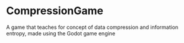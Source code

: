 # CompressionGame
A game that teaches for concept of data compression and information entropy, made using the Godot game engine 
